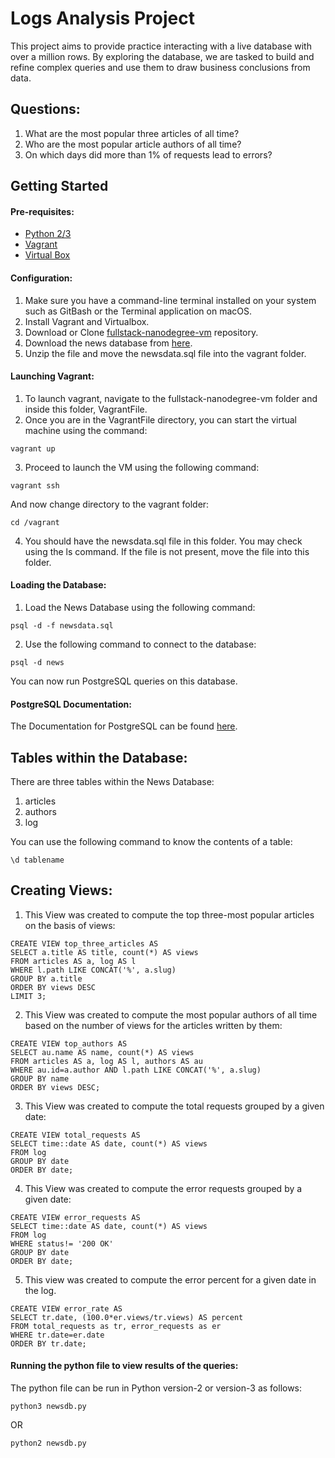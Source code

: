 # Logs Analysis Project
This project aims to provide practice interacting with a live database with over a million rows. By exploring the database, we are tasked to build and refine complex queries and use them to draw business conclusions from data.

## Questions:
1. What are the most popular three articles of all time?
2. Who are the most popular article authors of all time?
3. On which days did more than 1% of requests lead to errors?

## Getting Started
#### Pre-requisites:
- [Python 2/3](https://www.python.org/)
- [Vagrant](https://www.vagrantup.com/)
- [Virtual Box](https://www.virtualbox.org/)

#### Configuration:
1. Make sure you have a command-line terminal installed on your system such as GitBash or the Terminal application on macOS.
2. Install Vagrant and Virtualbox.
3. Download or Clone [fullstack-nanodegree-vm](https://github.com/udacity/fullstack-nanodegree-vm) repository.
4. Download the news database from [here](https://d17h27t6h515a5.cloudfront.net/topher/2016/August/57b5f748_newsdata/newsdata.zip).
5. Unzip the file and move the newsdata.sql file into the vagrant folder.

#### Launching Vagrant:
1. To launch vagrant, navigate to the fullstack-nanodegree-vm folder and inside this folder, VagrantFile.
2. Once you are in the VagrantFile directory, you can start the virtual machine using the command:
```
vagrant up
```
3. Proceed to launch the VM using the following command:
```
vagrant ssh
```
And now change directory to the vagrant folder:
```
cd /vagrant
```
4. You should have the newsdata.sql file in this folder. You may check using the ls command. If the file is not present, move the file into this folder.

#### Loading the Database:
1. Load the News Database using the following command:
```
psql -d -f newsdata.sql
```
2. Use the following command to connect to the database:
```
psql -d news
```
You can now run PostgreSQL queries on this database.

#### PostgreSQL Documentation:
The Documentation for PostgreSQL can be found [here](https://www.postgresql.org/docs/9.6/static/index.html).

## Tables within the Database:
There are three tables within the News Database:
1. articles
2. authors
3. log

You can use the following command to know the contents of a table:
```
\d tablename
```

## Creating Views:
1. This View was created to compute the top three-most popular articles on the basis of views:
```
CREATE VIEW top_three_articles AS
SELECT a.title AS title, count(*) AS views
FROM articles AS a, log AS l
WHERE l.path LIKE CONCAT('%', a.slug)
GROUP BY a.title
ORDER BY views DESC
LIMIT 3;
```

2. This View was created to compute the most popular authors of all time based on the number of views for the articles written by them:
```
CREATE VIEW top_authors AS
SELECT au.name AS name, count(*) AS views
FROM articles AS a, log AS l, authors AS au
WHERE au.id=a.author AND l.path LIKE CONCAT('%', a.slug)
GROUP BY name
ORDER BY views DESC;
```

3. This View was created to compute the total requests grouped by a given date:
```
CREATE VIEW total_requests AS
SELECT time::date AS date, count(*) AS views
FROM log
GROUP BY date
ORDER BY date;
```

4. This View was created to compute the error requests grouped by a given date:
```
CREATE VIEW error_requests AS
SELECT time::date AS date, count(*) AS views
FROM log
WHERE status!= '200 OK'
GROUP BY date
ORDER BY date;
```

5. This view was created to compute the error percent for a given date in the log.
```
CREATE VIEW error_rate AS
SELECT tr.date, (100.0*er.views/tr.views) AS percent
FROM total_requests as tr, error_requests as er
WHERE tr.date=er.date
ORDER BY tr.date;
```

#### Running the python file to view results of the queries:
The python file can be run in Python version-2 or version-3 as follows:
```
python3 newsdb.py
```  
OR
```
python2 newsdb.py
```
